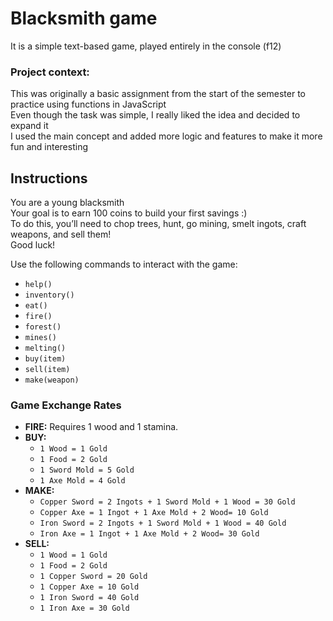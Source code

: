 # Blacksmith game
It is a simple text-based game, played entirely in the console (f12)

### **Project context:**

This was originally a basic assignment from the start of the semester to practice using functions in JavaScript  
Even though the task was simple, I really liked the idea and decided to expand it  
I used the main concept and added more logic and features to make it more fun and interesting  

## Instructions
You are a young blacksmith  
Your goal is to earn 100 coins to build your first savings :)  
To do this, you’ll need to chop trees, hunt, go mining, smelt ingots, craft weapons, and sell them!  
Good luck!

Use the following commands to interact with the game:

- `help()`
- `inventory()`
- `eat()`
- `fire()`
- `forest()`
- `mines()`
- `melting()`
- `buy(item)`
- `sell(item)`
- `make(weapon)`

### Game Exchange Rates
- **FIRE:** Requires 1 wood and 1 stamina.
- **BUY:** 
    - `1 Wood = 1 Gold`
    - `1 Food = 2 Gold`
    - `1 Sword Mold = 5 Gold`
    - `1 Axe Mold = 4 Gold`
- **MAKE:**
    - `Copper Sword = 2 Ingots + 1 Sword Mold + 1 Wood = 30 Gold`
    - `Copper Axe = 1 Ingot + 1 Axe Mold + 2 Wood= 10 Gold   `
    - `Iron Sword = 2 Ingots + 1 Sword Mold + 1 Wood = 40 Gold`
    - `Iron Axe = 1 Ingot + 1 Axe Mold + 2 Wood= 30 Gold`
- **SELL:** 
    - `1 Wood = 1 Gold`
    - `1 Food = 2 Gold`
    - `1 Copper Sword = 20 Gold`
    - `1 Copper Axe = 10 Gold`
    - `1 Iron Sword = 40 Gold`
    - `1 Iron Axe = 30 Gold`
